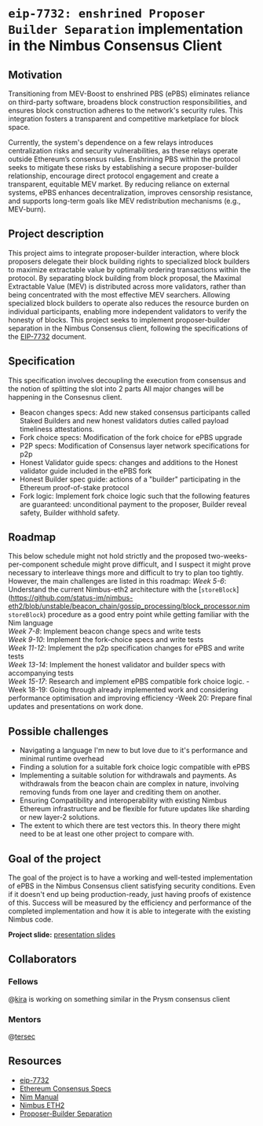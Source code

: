 # `eip-7732: enshrined Proposer Builder Separation` implementation in the Nimbus Consensus Client

## Motivation

Transitioning from MEV-Boost to enshrined PBS (ePBS) eliminates reliance on third-party software, broadens block construction responsibilities, and ensures block construction adheres to the network's security rules. This integration fosters a transparent and competitive marketplace for block space.

Currently, the system's dependence on a few relays introduces centralization risks and security vulnerabilities, as these relays operate outside Ethereum’s consensus rules. Enshrining PBS within the protocol seeks to mitigate these risks by establishing a secure proposer-builder relationship, encourage direct protocol engagement and create a transparent, equitable MEV market. By reducing reliance on external systems, ePBS enhances decentralization, improves censorship resistance, and supports long-term goals like MEV redistribution mechanisms (e.g., MEV-burn).

## Project description

This project aims to integrate proposer-builder interaction, where block proposers delegate their block building rights to specialized block builders to maximize extractable value by optimally ordering transactions within the protocol. By separating block building from block proposal, the Maximal Extractable Value (MEV) is distributed across more validators, rather than being concentrated with the most effective MEV searchers. Allowing specialized block builders to operate also reduces the resource burden on individual participants, enabling more independent validators to verify the honesty of blocks. This project seeks to implement proposer-builder separation in the Nimbus Consensus client, following the specifications of the [EIP-7732](https://eips.ethereum.org/EIPS/eip-7732#abstract) document.

## Specification

This specification involves decoupling the execution from consensus and the notion of splitting the slot into 2 parts
All major changes will be happening in the Consesnus client. 
- Beacon changes specs: Add new staked consensus participants called Staked Builders and new honest validators duties called payload timeliness attestations.
- Fork choice specs: Modification of the fork choice for ePBS upgrade
- P2P specs: Modification of Consensus layer network specifications for p2p
- Honest Validator guide specs: changes and additions to the Honest validator guide included in the ePBS fork
- Honest Builder spec guide: actions of a "builder" participating in the Ethereum proof-of-stake protocol
- Fork logic: Implement fork choice logic such that the following features are guaranteed: unconditional payment to the proposer, Builder reveal safety, Builder withhold safety.

## Roadmap
This below schedule might not hold strictly and the proposed two-weeks-per-component schedule might prove difficult, and I suspect it might prove necessary to interleave things more and difficult to try to plan too tightly. However, the main challenges are listed in this roadmap:
_Week 5-6_: Understand the current Nimbus-eth2 architecture with the [`storeBlock`](https://github.com/status-im/nimbus-eth2/blob/unstable/beacon_chain/gossip_processing/block_processor.nim `storeBlock`) procedure as a good entry point while getting familiar with the Nim language<br>
_Week 7-8_: Implement beacon change specs and write tests <br>
_Week 9-10_: Implement the fork-choice specs and write tests <br>
_Week 11-12_: Implement the p2p specification changes for ePBS and write tests <br>
_Week 13-14_: Implement the honest validator and builder specs with accompanying tests <br>
_Week 15-17_: Research and implement ePBS compatible fork choice logic.
-Week 18-19: Going through already implemented work and considering performance optimisation and improving efficiency
-Week 20: Prepare final updates and presentations on work done.

## Possible challenges

- Navigating a language I'm new to but love due to it's performance and minimal runtime overhead
- Finding a solution for a suitable fork choice logic compatible with ePBS
- Implementing a suitable solution for withdrawals and payments. As withdrawals from the beacon chain are complex in nature, involving removing funds from one layer and crediting them on another.
- Ensuring Compatibility and interoperability with existing Nimbus Ethereum infrastructure and be flexible for future updates like sharding or new layer-2 solutions.
- The extent to which there are test vectors this. In theory there might need to be at least one other project to compare with.

## Goal of the project

The goal of the project is to have a working and well-tested implementation of ePBS in the Nimbus Consensus client satisfying security conditions. Even if it doesn't end up being production-ready, just having proofs of existence of this. Success will be measured by the efficiency and performance of the completed implementation and how it is able to integerate with the existing Nimbus code. 


**Project slide:** [presentation slides](https://www.canva.com/design/DAGKu8OLG7k/_dHQ10AJW1lgxlz1T0kA2Q/view?utm_content=DAGKu8OLG7k&utm_campaign=designshare&utm_medium=link&utm_source=editor)

## Collaborators

### Fellows 
@[kira](https://github.com/shyam-patel-kira) is working on something similar in the Prysm consensus client

### Mentors

@[tersec](https://github.com/tersec)

## Resources
* [eip-7732](https://eips.ethereum.org/EIPS/eip-7732#abstract)
* [Ethereum Consensus Specs](https://github.com/ethereum/consensus-specs/tree/v1.3.0/#stable-specifications)
* [Nim Manual](https://nim-lang.org/docs/manual.html)
* [Nimbus ETH2](https://github.com/status-im/nimbus-eth2)
* [Proposer-Builder Separation](https://ethereum.org/en/roadmap/pbs/)

